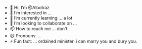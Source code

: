 - 👋 Hi, I’m @Albotraz
- 👀 I’m interested in ... 
- 🌱 I’m currently learning ... a lot
- 💞️ I’m looking to collaborate on ...
- 📫 How to reach me ... don't
- 😄 Pronouns: ...
- ⚡ Fun fact: ... ordained minister. i can marry you and bury you.

<!---
Albotraz/Albotraz is a ✨ special ✨ repository because its `README.md` (this file) appears on your GitHub profile.
You can click the Preview link to take a look at your changes.
--->
